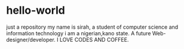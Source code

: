 # hello-world
just a repository
my name is sirah, a student of computer science and information technology
i am a nigerian,kano state.
A future Web-designer/developer.
I LOVE CODES AND COFFEE.

